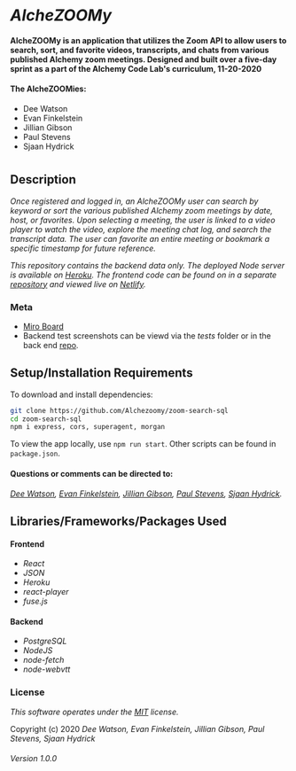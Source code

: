 # _AlcheZOOMy_

#### **AlcheZOOMy** is an application that utilizes the Zoom API to allow users to search, sort, and favorite videos, transcripts, and chats from various published Alchemy zoom meetings. Designed and built over a five-day sprint as a part of the Alchemy Code Lab's curriculum, 11-20-2020

#### **The AlcheZOOMies**:
- Dee Watson
- Evan Finkelstein
- Jillian Gibson
- Paul Stevens
- Sjaan Hydrick

#
## Description

_Once registered and logged in, an AlcheZOOMy user can search by keyword or sort the various published Alchemy zoom meetings by date, host, or favorites. Upon selecting a meeting, the user is linked to a video player to watch the video,  explore the meeting chat log, and search the transcript data. The user can favorite an entire meeting or bookmark a specific timestamp for future reference._

_This repository contains the backend data only. The deployed Node server is available on [Heroku](https://alchezoomy.herokuapp.com/). The frontend code can be found on in a separate [repository](https://github.com/Alchezoomy/zoom-search-app) and viewed live on [Netlify](https://alchezoomy.netlify.app/)._

### Meta

- [Miro Board](https://miro.com/app/board/o9J_kgdqUNg=/)
- Backend test screenshots can be viewd via the _tests_ folder or in the back end [repo](https://github.com/Alchezoomy/zoom-search-sql/blob/main/__tests__/8%20passing%20jest%20tests.png).

## Setup/Installation Requirements

To download and install dependencies:

```bash
git clone https://github.com/Alchezoomy/zoom-search-sql
cd zoom-search-sql
npm i express, cors, superagent, morgan
```

To view the app locally, use `npm run start`. Other scripts can be found in `package.json`.


#### Questions or comments can be directed to:
_[Dee Watson](dlarkinwatson@gmail.com), [Evan Finkelstein](evanfinkelstein91@gmail.com), [Jillian Gibson](jillian.l.gibson@gmail.com), [Paul Stevens](paul.stevens.developer@gmail.com), [Sjaan Hydrick](sjaanahydrick@gmail.com)._

## Libraries/Frameworks/Packages Used

#### Frontend
* _React_
* _JSON_
* _Heroku_
* _react-player_
* _fuse.js_
#### Backend
* _PostgreSQL_
* _NodeJS_
* _node-fetch_
* _node-webvtt_


### License

*_This software operates under the [MIT](https://en.wikipedia.org/wiki/MIT_License) license._*

Copyright (c) 2020 _Dee Watson, Evan Finkelstein, Jillian Gibson, Paul Stevens, Sjaan Hydrick_

###### Version 1.0.0